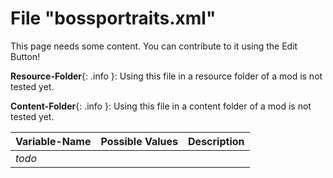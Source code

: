 # File "bossportraits.xml"

This page needs some content. You can contribute to it using the Edit Button!

**Resource-Folder**{: .info }: Using this file in a resource folder of a mod is not tested yet.

**Content-Folder**{: .info }: Using this file in a content folder of a mod is not tested yet.

| Variable-Name | Possible Values | Description |
|:--|:--|:--|
|*todo*|||
